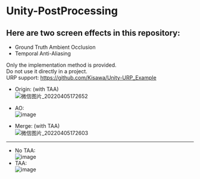 # Unity-PostProcessing
## Here are two screen effects in this repository:  
* Ground Truth Ambient Occlusion
* Temporal Anti-Aliasing

Only the implementation method is provided.  
Do not use it directly in a project.  
URP support: https://github.com/Kisawa/Unity-URP_Example  

* Origin: (with TAA)  
![微信图片_20220405172652](https://user-images.githubusercontent.com/71002504/161784924-d90af643-8386-42aa-854a-e81491a4c707.png)  

* AO:  
![image](https://user-images.githubusercontent.com/71002504/161784837-6afe81ff-00c9-4e32-9616-cf5628ddd72d.png)  

* Merge: (with TAA)   
![微信图片_20220405172603](https://user-images.githubusercontent.com/71002504/161784877-3a52d053-5b8e-4fe0-af4d-aed595db14da.png)  

****
* No TAA:  
![image](https://user-images.githubusercontent.com/71002504/161785934-19d13e21-f318-45fb-abcd-065b95d48a59.png)  
* TAA:  
![image](https://user-images.githubusercontent.com/71002504/161785979-34f5cbd0-3f60-41ab-b580-8784a99a24ca.png)  
